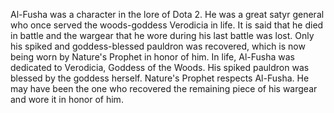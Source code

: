 Al-Fusha was a character in the lore of Dota 2.
He was a great satyr general who once served the woods-goddess Verodicia in life. It is said that he died in battle and the wargear that he wore during his last battle was lost. Only his spiked and goddess-blessed pauldron was recovered, which is now being worn by Nature's Prophet in honor of him.
In life, Al-Fusha was dedicated to Verodicia, Goddess of the Woods. His spiked pauldron was blessed by the goddess herself.
Nature's Prophet respects Al-Fusha. He may have been the one who recovered the remaining piece of his wargear and wore it in honor of him.
